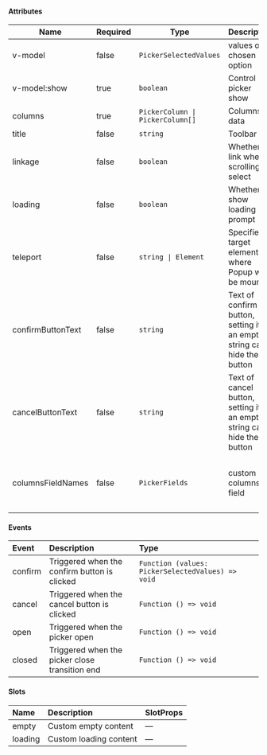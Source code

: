 #### Attributes

| Name              | Required | Type                             | Description                                                               | Default                                                  |
| ----------------- | -------- | -------------------------------- | ------------------------------------------------------------------------- | -------------------------------------------------------- |
| v-model           | false    | `PickerSelectedValues`           | values of chosen option                                                   | —                                                        |
| v-model:show      | true     | `boolean`                        | Control picker show                                                       | —                                                        |
| columns           | true     | `PickerColumn \| PickerColumn[]` | Columns data                                                              | —                                                        |
| title             | false    | `string`                         | Toolbar title                                                             | —                                                        |
| linkage           | false    | `boolean`                        | Whether to link when scrolling to select                                  | —                                                        |
| loading           | false    | `boolean`                        | Whether to show loading prompt                                            | —                                                        |
| teleport          | false    | `string \| Element`              | Specifies a target element where Popup will be mounted                    | `body`                                                   |
| confirmButtonText | false    | `string`                         | Text of confirm button, setting it as an empty string can hide the button | `Confirm`                                                |
| cancelButtonText  | false    | `string`                         | Text of cancel button, setting it as an empty string can hide the button  | `Cancel`                                                 |
| columnsFieldNames | false    | `PickerFields`                   | custom columns field                                                      | `{ text: 'text', value: 'value', children: 'children' }` |

#### Events

| Event   | Description                                    | Type                                              |
| :------ | :--------------------------------------------- | :------------------------------------------------ |
| confirm | Triggered when the confirm button is clicked   | `Function (values: PickerSelectedValues) => void` |
| cancel  | Triggered when the cancel button is clicked    | `Function () => void`                             |
| open    | Triggered when the picker open                 | `Function () => void`                             |
| closed  | Triggered when the picker close transition end | `Function () => void`                             |

#### Slots

| Name    | Description            | SlotProps |
| :------ | :--------------------- | --------- |
| empty   | Custom empty content   | —         |
| loading | Custom loading content | —         |
